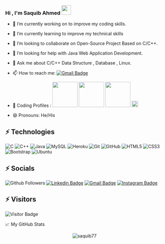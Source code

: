 ### Hi , I'm Saquib Ahmed <img src="https://media.tenor.com/images/af1b615e4f90567a1328b7c320d3a601/tenor.gif" width="30px">

- 🔭 I’m currently working on to improve my coding skills.
- 🌱 I’m currently learning to improve my technical skills
- 👯 I’m looking to collaborate on Open-Source Project Based on C/C++.
- 🤔 I’m looking for help with Java Web Application Development.
- 💬 Ask me about C/C++ Data Structure , Database , Linux.
- 📫 How to reach me:  [![Gmail Badge](https://img.shields.io/badge/-chand567khan@gmail.com-c14438?style=flat-square&logo=Gmail&logoColor=white&link=mailto:chand567khan@gmail.com)](mailto:chand567khan@gmail.com)
- 🔭 Coding Profiles : 
[<img src="https://cdn.icon-icons.com/icons2/2530/PNG/512/leetcode_button_icon_151892.png" width="80px">](https://leetcode.com/saquib_7/) 
[<img src="https://cdn.icon-icons.com/icons2/2530/PNG/512/codechef_button_icon_151902.png" width="80px">](https://www.codechef.com/users/saquib_77_7)
[<img src="https://cdn.icon-icons.com/icons2/2530/PNG/512/hackerrank_button_icon_151894.png" width="80px">](https://www.hackerrank.com/chand567khan)
[<img src="https://cdn.icon-icons.com/icons2/2389/PNG/512/hackerearth_logo_icon_145208.png" width="20px">](https://www.hackerearth.com/@saquib26)

- 😄 Pronouns: He/His
<!-- <img align="right" alt="GIF" src="https://github.com/saquib77/saquib77/blob/master/code.gif?raw=true" width="500" height="320" /> -->
## ⚡ Technologies

 ![C](https://img.shields.io/badge/-C-00599C?style=flat-square&logo=c) 
 ![C++](https://img.shields.io/badge/-C++-00599C?style=flat-square&logo=c) 
 ![Java](https://img.shields.io/badge/-java-E34A86?style=flat-square&logo=java) 
 ![MySQL](https://img.shields.io/badge/-MySQL-black?style=flat-square&logo=mysql) 
 ![Heroku](https://img.shields.io/badge/-Heroku-430098?style=flat-square&logo=heroku) 
 ![Git](https://img.shields.io/badge/-Git-black?style=flat-square&logo=git) 
 ![GitHub](https://img.shields.io/badge/-GitHub-181717?style=flat-square&logo=github) 
 ![HTML5](https://img.shields.io/badge/-HTML5-E34F26?style=flat-square&logo=html5&logoColor=white)
 ![CSS3](https://img.shields.io/badge/-CSS3-1572B6?style=flat-square&logo=css3)
 ![Bootstrap](https://img.shields.io/badge/-Bootstrap-563D7C?style=flat-square&logo=bootstrap)
 ![Ubuntu](https://img.shields.io/ubuntu/v/ubuntu-wallpapers?style=for-the-badge)
 


## ⚡ Socials
 ![Github Followers](https://img.shields.io/github/followers/saquib77?style=social) 
 [![Linkedin Badge](https://img.shields.io/badge/-SaquibAhmed-blue?style=flat-square&logo=Linkedin&logoColor=white&link=https://www.linkedin.com/in/saquib-ahmed-b10448143/)](https://www.linkedin.com/in/saquib-ahmed-b10448143/) 
 [![Gmail Badge](https://img.shields.io/badge/-chand567khan@gmail.com-c14438?style=flat-square&logo=Gmail&logoColor=white&link=mailto:chand567khan@gmail.com)](mailto:chand567khan@gmail.com)
 [![Instagram Badge](https://img.shields.io/badge/-sudo_demon-purple?style=flat-square&logo=instagram&logoColor=white&link=https://instagram.com/sudo_demon/)](https://instagram.com/sudo_demon)

## ⚡ Visitors
![Visitor Badge](https://visitor-badge.laobi.icu/badge?page_id=saquib77.saquib77)

📈 My GitHub Stats

<p align="center"> <img src="https://github-readme-stats.vercel.app/api?username=saquib77&show_icons=true&theme=gotham" alt="saquib77" />
